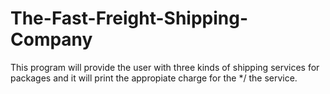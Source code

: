 # The-Fast-Freight-Shipping-Company

This program will provide the user with three kinds of shipping services for packages and it will print the appropiate charge for the     */
the service. 
